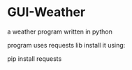 # GUI-Weather
a weather program written in python


program uses requests lib install it using:


pip install requests
